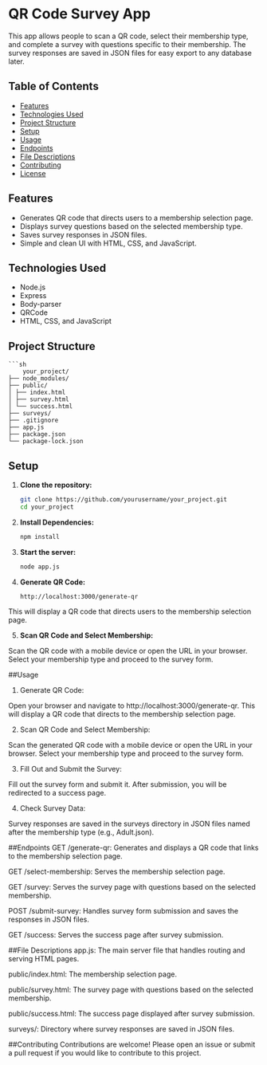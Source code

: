 # QR Code Survey App

This app allows people to scan a QR code, select their membership type, and complete a survey with questions specific to their membership. The survey responses are saved in JSON files for easy export to any database later.

## Table of Contents

- [Features](#features)
- [Technologies Used](#technologies-used)
- [Project Structure](#project-structure)
- [Setup](#setup)
- [Usage](#usage)
- [Endpoints](#endpoints)
- [File Descriptions](#file-descriptions)
- [Contributing](#contributing)
- [License](#license)

## Features

- Generates QR code that directs users to a membership selection page.
- Displays survey questions based on the selected membership type.
- Saves survey responses in JSON files.
- Simple and clean UI with HTML, CSS, and JavaScript.

## Technologies Used

- Node.js
- Express
- Body-parser
- QRCode
- HTML, CSS, and JavaScript

## Project Structure

    ```sh
        your_project/
    ├── node_modules/
    ├── public/
    │ ├── index.html
    │ ├── survey.html
    │ └── success.html
    ├── surveys/
    ├── .gitignore
    ├── app.js
    ├── package.json
    └── package-lock.json


## Setup

1. **Clone the repository:**
   ```sh
   git clone https://github.com/yourusername/your_project.git
   cd your_project


2. **Install Dependencies:**

    ```sh
    npm install

3. **Start the server:**

    ```sh
    node app.js


4. **Generate QR Code:**

    ```sh
    http://localhost:3000/generate-qr

This will display a QR code that directs users to the membership selection page.


5. **Scan QR Code and Select Membership:**

Scan the QR code with a mobile device or open the URL in your browser.
Select your membership type and proceed to the survey form.


##Usage

1. Generate QR Code:

Open your browser and navigate to http://localhost:3000/generate-qr.
This will display a QR code that directs to the membership selection page.


2. Scan QR Code and Select Membership:

Scan the generated QR code with a mobile device or open the URL in your browser.
Select your membership type and proceed to the survey form.


3. Fill Out and Submit the Survey:

Fill out the survey form and submit it.
After submission, you will be redirected to a success page.


4. Check Survey Data:

Survey responses are saved in the surveys directory in JSON files named after the membership type (e.g., Adult.json).


##Endpoints
GET /generate-qr:
Generates and displays a QR code that links to the membership selection page.

GET /select-membership:
Serves the membership selection page.

GET /survey:
Serves the survey page with questions based on the selected membership.

POST /submit-survey:
Handles survey form submission and saves the responses in JSON files.

GET /success:
Serves the success page after survey submission.

##File Descriptions
app.js:
The main server file that handles routing and serving HTML pages.

public/index.html:
The membership selection page.

public/survey.html:
The survey page with questions based on the selected membership.

public/success.html:
The success page displayed after survey submission.

surveys/:
Directory where survey responses are saved in JSON files.

##Contributing
Contributions are welcome! Please open an issue or submit a pull request if you would like to contribute to this project.